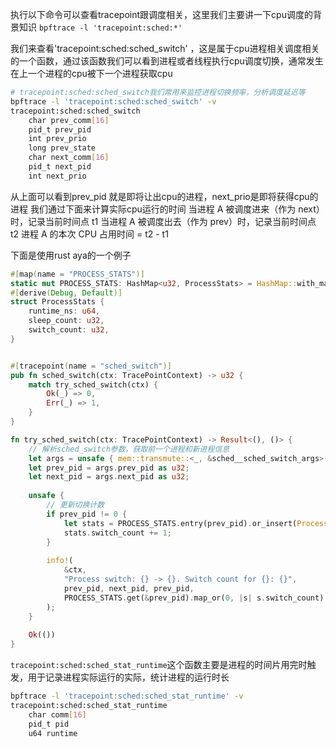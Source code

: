 执行以下命令可以查看tracepoint跟调度相关，这里我们主要讲一下cpu调度的背景知识
`bpftrace -l 'tracepoint:sched:*' `

我们来查看'tracepoint:sched:sched_switch' ，这是属于cpu进程相关调度相关的一个函数，通过该函数我们可以看到进程或者线程执行cpu调度切换，通常发生在上一个进程的cpu被下一个进程获取cpu
```bash
# tracepoint:sched:sched_switch我们常用来监控进程切换频率，分析调度延迟等
bpftrace -l 'tracepoint:sched:sched_switch' -v
tracepoint:sched:sched_switch
    char prev_comm[16]
    pid_t prev_pid
    int prev_prio
    long prev_state
    char next_comm[16]
    pid_t next_pid
    int next_prio

```
从上面可以看到prev_pid 就是即将让出cpu的进程，next_prio是即将获得cpu的进程
我们通过下面来计算实际cpu运行的时间
当进程 A 被调度进来（作为 next）时，记录当前时间点 t1
当进程 A 被调度出去（作为 prev）时，记录当前时间点 t2
进程 A 的本次 CPU 占用时间 = t2 - t1


下面是使用rust aya的一个例子
```rust
#[map(name = "PROCESS_STATS")]
static mut PROCESS_STATS: HashMap<u32, ProcessStats> = HashMap::with_max_entries(1024, 0);
#[derive(Debug, Default)]
struct ProcessStats {
    runtime_ns: u64,
    sleep_count: u32,
    switch_count: u32,
}


#[tracepoint(name = "sched_switch")]
pub fn sched_switch(ctx: TracePointContext) -> u32 {
    match try_sched_switch(ctx) {
        Ok(_) => 0,
        Err(_) => 1,
    }
}

fn try_sched_switch(ctx: TracePointContext) -> Result<(), ()> {
    // 解析sched_switch参数，获取前一个进程和新进程信息
    let args = unsafe { mem::transmute::<_, &sched__sched_switch_args>(ctx.args()) };
    let prev_pid = args.prev_pid as u32;
    let next_pid = args.next_pid as u32;
    
    unsafe {
        // 更新切换计数
        if prev_pid != 0 {
            let stats = PROCESS_STATS.entry(prev_pid).or_insert(ProcessStats::default());
            stats.switch_count += 1;
        }
        
        info!(
            &ctx,
            "Process switch: {} -> {}. Switch count for {}: {}",
            prev_pid, next_pid, prev_pid, 
            PROCESS_STATS.get(&prev_pid).map_or(0, |s| s.switch_count)
        );
    }
    
    Ok(())
}
```


`tracepoint:sched:sched_stat_runtime`这个函数主要是进程的时间片用完时触发，用于记录进程实际运行的实际，统计进程的运行时长
```bash
bpftrace -l 'tracepoint:sched:sched_stat_runtime' -v
tracepoint:sched:sched_stat_runtime
    char comm[16]
    pid_t pid
    u64 runtime
```